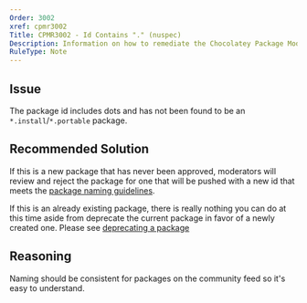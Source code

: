 ```yaml
---
Order: 3002
xref: cpmr3002
Title: CPMR3002 - Id Contains "." (nuspec)
Description: Information on how to remediate the Chocolatey Package Moderation Rule 3002
RuleType: Note
---
```


## Issue

The package id includes dots and has not been found to be an `*.install`/`*.portable` package.

## Recommended Solution

If this is a new package that has never been approved, moderators will review and reject the package for one that will be pushed with a new id that meets the [package naming guidelines](https://github.com/chocolatey/choco/wiki/CreatePackages#naming-your-package).

If this is an already existing package, there is really nothing you can do at this time aside from deprecate the current package in favor of a newly created one. Please see [deprecating a package](https://github.com/chocolatey/choco/wiki/How-To-Deprecate-A-Chocolatey-Package)

## Reasoning

Naming should be consistent for packages on the community feed so it's easy to understand.